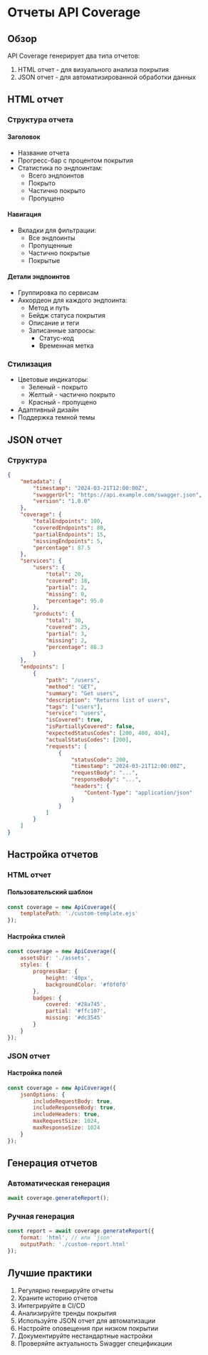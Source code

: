 # Отчеты API Coverage

## Обзор

API Coverage генерирует два типа отчетов:
1. HTML отчет - для визуального анализа покрытия
2. JSON отчет - для автоматизированной обработки данных

## HTML отчет

### Структура отчета

#### Заголовок
- Название отчета
- Прогресс-бар с процентом покрытия
- Статистика по эндпоинтам:
  - Всего эндпоинтов
  - Покрыто
  - Частично покрыто
  - Пропущено

#### Навигация
- Вкладки для фильтрации:
  - Все эндпоинты
  - Пропущенные
  - Частично покрытые
  - Покрытые

#### Детали эндпоинтов
- Группировка по сервисам
- Аккордеон для каждого эндпоинта:
  - Метод и путь
  - Бейдж статуса покрытия
  - Описание и теги
  - Записанные запросы:
    - Статус-код
    - Временная метка

### Стилизация
- Цветовые индикаторы:
  - Зеленый - покрыто
  - Желтый - частично покрыто
  - Красный - пропущено
- Адаптивный дизайн
- Поддержка темной темы

## JSON отчет

### Структура

```json
{
    "metadata": {
        "timestamp": "2024-03-21T12:00:00Z",
        "swaggerUrl": "https://api.example.com/swagger.json",
        "version": "1.0.0"
    },
    "coverage": {
        "totalEndpoints": 100,
        "coveredEndpoints": 80,
        "partialEndpoints": 15,
        "missingEndpoints": 5,
        "percentage": 87.5
    },
    "services": {
        "users": {
            "total": 20,
            "covered": 18,
            "partial": 2,
            "missing": 0,
            "percentage": 95.0
        },
        "products": {
            "total": 30,
            "covered": 25,
            "partial": 3,
            "missing": 2,
            "percentage": 88.3
        }
    },
    "endpoints": [
        {
            "path": "/users",
            "method": "GET",
            "summary": "Get users",
            "description": "Returns list of users",
            "tags": ["users"],
            "service": "users",
            "isCovered": true,
            "isPartiallyCovered": false,
            "expectedStatusCodes": [200, 400, 404],
            "actualStatusCodes": [200],
            "requests": [
                {
                    "statusCode": 200,
                    "timestamp": "2024-03-21T12:00:00Z",
                    "requestBody": "...",
                    "responseBody": "...",
                    "headers": {
                        "Content-Type": "application/json"
                    }
                }
            ]
        }
    ]
}
```

## Настройка отчетов

### HTML отчет

#### Пользовательский шаблон
```javascript
const coverage = new ApiCoverage({
    templatePath: './custom-template.ejs'
});
```

#### Настройка стилей
```javascript
const coverage = new ApiCoverage({
    assetsDir: './assets',
    styles: {
        progressBar: {
            height: '40px',
            backgroundColor: '#f0f0f0'
        },
        badges: {
            covered: '#28a745',
            partial: '#ffc107',
            missing: '#dc3545'
        }
    }
});
```

### JSON отчет

#### Настройка полей
```javascript
const coverage = new ApiCoverage({
    jsonOptions: {
        includeRequestBody: true,
        includeResponseBody: true,
        includeHeaders: true,
        maxRequestSize: 1024,
        maxResponseSize: 1024
    }
});
```

## Генерация отчетов

### Автоматическая генерация
```javascript
await coverage.generateReport();
```

### Ручная генерация
```javascript
const report = await coverage.generateReport({
    format: 'html', // или 'json'
    outputPath: './custom-report.html'
});
```

## Лучшие практики

1. Регулярно генерируйте отчеты
2. Храните историю отчетов
3. Интегрируйте в CI/CD
4. Анализируйте тренды покрытия
5. Используйте JSON отчет для автоматизации
6. Настройте оповещения при низком покрытии
7. Документируйте нестандартные настройки
8. Проверяйте актуальность Swagger спецификации 